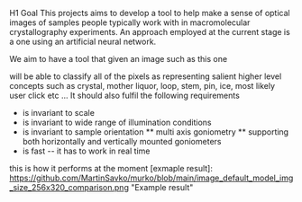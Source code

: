 H1 Goal
This projects aims to develop a tool to help make a sense of optical images of samples people typically work with in macromolecular crystallography experiments. An approach employed at the current stage is a one using an artificial neural network.

We aim to have a tool that given an image such as this one

[example image]: https://github.com/MartinSavko/murko/blob/main/image.jpg "Example image"

will be able to classify all of the pixels as representing salient higher level concepts such as crystal, mother liquor, loop, stem, pin, ice, most likely user click etc ... It should also fulfil the following requirements

* is invariant to scale
* is invariant to wide range of illumination conditions
* is invariant to sample orientation 
** multi axis goniometry
** supporting both horizontally and vertically mounted goniometers
* is fast -- it has to work in real time

this is how it performs at the moment
[exmaple result]: https://github.com/MartinSavko/murko/blob/main/image_default_model_img_size_256x320_comparison.png "Example result"
